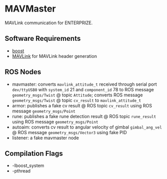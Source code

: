 # MAVMaster
MAVLink communication for ENTERPRIZE.
## Software Requirements

 - [boost](http://www.boost.org/)
 - [MAVLink](https://mavlink.io/en/) for MAVLink header generation

## ROS Nodes
 - mavmaster: converts `mavlink_attitude_t` received through serial port `dev/ttyUSB0` with `system_id` 21 and `component_id` 78 to ROS message `geometry_msgs/Twist` @ topic `Attitude`; converts ROS message `geometry_msgs/Twist` @ topic `cv_result` to `mavlink_attitude_t`
 - armor: publishes a fake cv result @ ROS topic `cv_result` using ROS message `geometry_msgs/Point`
 - rune: publishes a fake rune detection result @ ROS topic `rune_result` using ROS message `geometry_msgs/Point`
 - autoaim: converts cv result to angular velocity of gimbal `gimbal_ang_vel` @ ROS message `geometry_msgs/Vector3` using fake PID
 - listener: a fake mavmaster node
## Compilation Flags
 - -lboost\_system
 - -pthread
